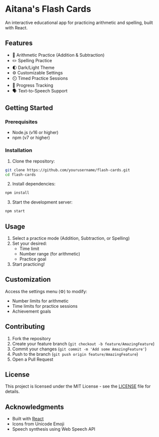# Aitana's Flash Cards

An interactive educational app for practicing arithmetic and spelling, built with React.

## Features

- 🔢 Arithmetic Practice (Addition & Subtraction)
- ✏️ Spelling Practice
- 🌓 Dark/Light Theme
- ⚙️ Customizable Settings
- ⏲️ Timed Practice Sessions
- 🎯 Progress Tracking
- 🗣️ Text-to-Speech Support

## Getting Started

### Prerequisites

- Node.js (v16 or higher)
- npm (v7 or higher)

### Installation

1. Clone the repository:
```bash
git clone https://github.com/yourusername/flash-cards.git
cd flash-cards
```

2. Install dependencies:
```bash
npm install
```

3. Start the development server:
```bash
npm start
```

## Usage

1. Select a practice mode (Addition, Subtraction, or Spelling)
2. Set your desired:
   - Time limit
   - Number range (for arithmetic)
   - Practice goal
3. Start practicing!

## Customization

Access the settings menu (⚙️) to modify:
- Number limits for arithmetic
- Time limits for practice sessions
- Achievement goals

## Contributing

1. Fork the repository
2. Create your feature branch (`git checkout -b feature/AmazingFeature`)
3. Commit your changes (`git commit -m 'Add some AmazingFeature'`)
4. Push to the branch (`git push origin feature/AmazingFeature`)
5. Open a Pull Request

## License

This project is licensed under the MIT License - see the [LICENSE](LICENSE) file for details.

## Acknowledgments

- Built with [React](https://reactjs.org/)
- Icons from Unicode Emoji
- Speech synthesis using Web Speech API